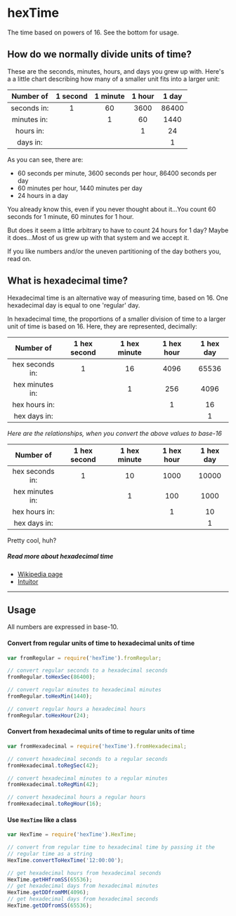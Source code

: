 # hexTime

The time based on powers of 16. See the bottom for usage.

## How do we normally divide units of time?

These are the seconds, minutes, hours, and days you grew up with. Here's a
a little chart describing how many of a smaller unit fits into a larger unit:

| Number of   | 1 second | 1 minute | 1 hour | 1 day |
|:-----------:|:--------:|:--------:|:------:|:-----:|
| seconds in: | 1 | 60 | 3600 | 86400 |
| minutes in: |   | 1  | 60   | 1440  |
| hours in:   |   |    | 1    | 24    |
| days  in:   |   |    |      | 1     |

As you can see, there are:

* 60 seconds per minute, 3600 seconds per hour, 86400 seconds per day
* 60 minutes per hour, 1440 minutes per day
* 24 hours in a day

You already know this, even if you never thought about it...You count 60
seconds for 1 minute, 60 minutes for 1 hour.

But does it seem a little arbitrary to have to count 24 hours for 1 day?
Maybe it does...Most of us grew up with that system and we accept it.

If you like numbers and/or the uneven partitioning of the day bothers you,
read on.

## What is hexadecimal time?

Hexadecimal time is an alternative way of measuring time, based on 16.
One hexadecimal day is equal to one 'regular' day.

In hexadecimal time, the proportions of a smaller division of time to a larger
unit of time is based on 16. Here, they are represented, decimally:

| Number of | 1 hex second | 1 hex minute | 1 hex hour | 1 hex day |
|:---------:|:------------:|:------------:|:----------:|:---------:|
| hex seconds in: | 1 | 16 | 4096 | 65536 |
| hex minutes in: |   | 1  | 256  | 4096  |
| hex hours in:   |   |    | 1    | 16    |
| hex days  in:   |   |    |      | 1     |

*Here are the relationships, when you convert the above values to base-16*

| Number of | 1 hex second | 1 hex minute | 1 hex hour | 1 hex day |
|:---------:|:------------:|:------------:|:----------:|:---------:|
| hex seconds in: | 1 | 10 | 1000 | 10000 |
| hex minutes in: |   | 1  | 100  | 1000  |
| hex hours in:   |   |    | 1    | 10    |
| hex days  in:   |   |    |      | 1     |

Pretty cool, huh?

##### Read more about hexadecimal time

* [Wikipedia page](https://en.wikipedia.org/wiki/Hexadecimal_time)
* [Intuitor](http://www.intuitor.com/hex/hexclock.html)

---

## Usage

All numbers are expressed in base-10.

#### Convert from regular units of time to hexadecimal units of time

```javascript
var fromRegular = require('hexTime').fromRegular;

// convert regular seconds to a hexadecimal seconds
fromRegular.toHexSec(86400);

// convert regular minutes to hexadecimal minutes
fromRegular.toHexMin(1440);

// convert regular hours a hexadecimal hours
fromRegular.toHexHour(24);
```

#### Convert from hexadecimal units of time to regular units of time

```javascript
var fromHexadecimal = require('hexTime').fromHexadecimal;

// convert hexadecimal seconds to a regular seconds
fromHexadecimal.toRegSec(42);

// convert hexadecimal minutes to a regular minutes
fromHexadecimal.toRegMin(42);

// convert hexadecimal hours a regular hours
fromHexadecimal.toRegHour(16);
```

#### Use `HexTime` like a class

```javascript
var HexTime = require('hexTime').HexTime;

// convert from regular time to hexadecimal time by passing it the
// regular time as a string
HexTime.convertToHexTime('12:00:00');

// get hexadecimal hours from hexadecimal seconds
HexTime.getHHfromSS(65536);
// get hexadecimal days from hexadecimal minutes
HexTime.getDDfromMM(4096);
// get hexadecimal days from hexadecimal seconds
HexTime.getDDfromSS(65536);
```
